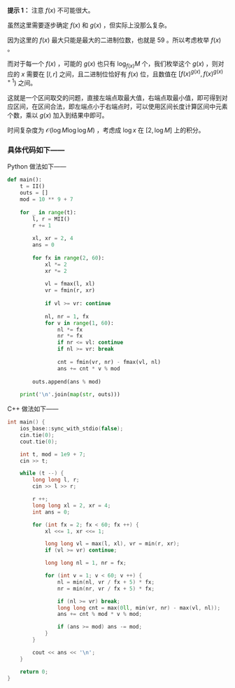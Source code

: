 **提示 1：** 注意 $f(x)$ 不可能很大。

虽然这里需要逐步确定 $f(x)$ 和 $g(x)$ ，但实际上没那么复杂。

因为这里的 $f(x)$ 最大只能是最大的二进制位数，也就是 $59$ 。所以考虑枚举 $f(x)$ 。

而对于每一个 $f(x)$ ，可能的 $g(x)$ 也只有 $\log_{f(x)}M$ 个，我们枚举这个 $g(x)$ ，则对应的 $x$ 需要在 $[l,r]$ 之间，且二进制位恰好有 $f(x)$ 位，且数值在 $[f(x)^{g(x)},f(x)^{g(x)+1})$ 之间。

这就是一个区间取交的问题，直接左端点取最大值，右端点取最小值，即可得到对应区间，在区间合法，即左端点小于右端点时，可以使用区间长度计算区间中元素个数，乘以 $g(x)$ 加入到结果中即可。

时间复杂度为 $\mathcal{O}(\log M\log\log M)$ ，考虑成 $\log x$ 在 $[2,\log M]$ 上的积分。

### 具体代码如下——

Python 做法如下——

```Python []
def main():
    t = II()
    outs = []
    mod = 10 ** 9 + 7
    
    for _ in range(t):
        l, r = MII()
        r += 1
        
        xl, xr = 2, 4
        ans = 0
        
        for fx in range(2, 60):
            xl *= 2
            xr *= 2
            
            vl = fmax(l, xl)
            vr = fmin(r, xr)
            
            if vl >= vr: continue
            
            nl, nr = 1, fx
            for v in range(1, 60):
                nl *= fx
                nr *= fx
                if nr <= vl: continue
                if nl >= vr: break
    
                cnt = fmin(vr, nr) - fmax(vl, nl)
                ans += cnt * v % mod
        
        outs.append(ans % mod)
    
    print('\n'.join(map(str, outs)))
```

C++ 做法如下——

```cpp []
int main() {
    ios_base::sync_with_stdio(false);
    cin.tie(0);
    cout.tie(0);

    int t, mod = 1e9 + 7;
    cin >> t;

    while (t --) {
        long long l, r;
        cin >> l >> r;

        r ++;
        long long xl = 2, xr = 4;
        int ans = 0;

        for (int fx = 2; fx < 60; fx ++) {
            xl <<= 1, xr <<= 1;

            long long vl = max(l, xl), vr = min(r, xr);
            if (vl >= vr) continue;

            long long nl = 1, nr = fx;

            for (int v = 1; v < 60; v ++) {
                nl = min(nl, vr / fx + 5) * fx;
                nr = min(nr, vr / fx + 5) * fx;

                if (nl >= vr) break;
                long long cnt = max(0ll, min(vr, nr) - max(vl, nl));
                ans += cnt % mod * v % mod;

                if (ans >= mod) ans -= mod;
            }
        }

        cout << ans << '\n';
    }

    return 0;
}
```